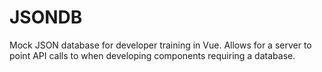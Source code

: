 # JSONDB

Mock JSON database for developer training in Vue. Allows for a server to point API calls to when developing components requiring a database.
